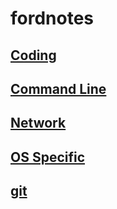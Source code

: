 # fordnotes

## [Coding](Coding/index.md)

## [Command Line](Command_Line/index.md)

## [Network](Network/index.md)

## [OS Specific](OS_Specific/index.md)

## [git](git/index.md)


